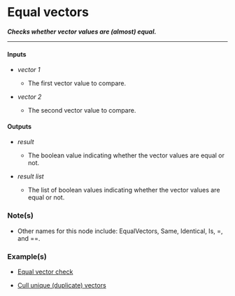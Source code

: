 # Equal vectors

**_Checks whether vector values are (almost) equal._**

---


#### Inputs

* _vector 1_

  * The first vector value to compare.

* _vector 2_

  * The second vector value to compare.


#### Outputs

* _result_

  * The boolean value indicating whether the vector values are equal or not.

* _result list_

  * The list of boolean values indicating whether the vector values are equal or not.


### Note(s)

* Other names for this node include: EqualVectors, Same, Identical, Is, =, and ==.


### Example(s)

* <a href="https://creator.trimble.com/graph?assetURI=whp:19020ad1-fe7d-4214-8376-598fc290ef36&version=latest" target="_blank">Equal vector check</a>

* <a href="https://creator.trimble.com/graph?assetURI=whp:5ea98924-c7cd-46ad-961d-6ebd6aa4dcb8&version=latest" target="_blank">Cull unique (duplicate) vectors</a>
